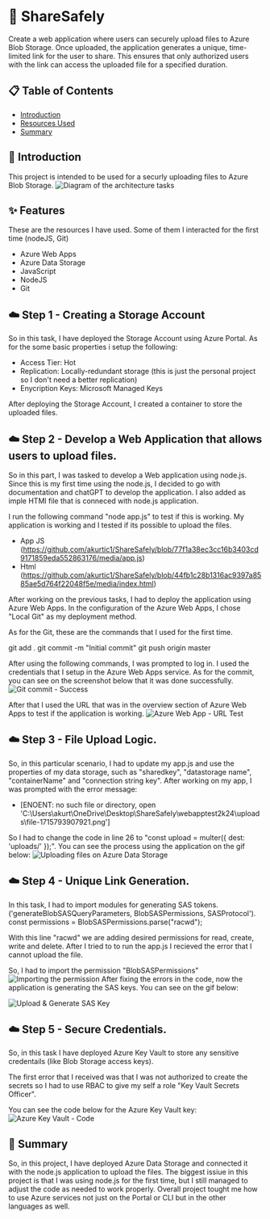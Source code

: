 # 🚀 ShareSafely

Create a web application where users can securely upload files to Azure Blob Storage. Once uploaded, the application generates a unique, time-limited link for the user to share. This ensures that only authorized users with the link can access the uploaded file for a specified duration.

## 📋 Table of Contents

- [Introduction](#introduction)
- [Resources Used](#features)
- [Summary](#summary)

## 🌟 Introduction

This project is intended to be used for a securly uploading files to Azure Blob Storage.
![Diagram of the architecture tasks](./media/diagram-sharesafely.png)

## ✨ Features

These are the resources I have used. Some of them I interacted for the first time (nodeJS, Git)

+ Azure Web Apps
+ Azure Data Storage
+ JavaScript
+ NodeJS
+ Git  

## ☁️ Step 1 - Creating a Storage Account

So in this task, I have deployed the Storage Account using Azure Portal.
As for the some basic properties i setup the following:

+ Access Tier: Hot
+ Replication: Locally-redundant storage (this is just the personal project so I don't need a better replication)
+ Enycription Keys: Microsoft Managed Keys

After deploying the Storage Account, I created a container to store the uploaded files.

## ☁️ Step 2 - Develop a Web Application that allows users to upload files. 

So in this part, I was tasked to develop a Web application using node.js.
Since this is my first time using the node.js, I decided to go with documentation and chatGPT to develop the application.
I also added as imple HTMl file that is conneced with node.js application.

I run the following command "node app.js" to test if this is working.
My application is working and I tested if its possible to upload the files.
+ App JS (https://github.com/akurtic1/ShareSafely/blob/77f1a38ec3cc16b3403cd9171859eda552863176/media/app.js)
+ Html (https://github.com/akurtic1/ShareSafely/blob/44fb1c28b1316ac9397a8585ae5d764f22048f5e/media/index.html)

After working on the previous tasks, I had to deploy the application using Azure Web Apps.
In the configuration of the Azure Web Apps, I chose "Local Git" as my deployment method.

As for the Git, these are the commands that I used for the first time.

git add .
git commit -m "Initial commit"
git push origin master

After using the following commands, I was prompted to log in. I used the credentials that I setup
in the Azure Web Apps service. As for the commit, you can see on the screenshot below that it was done successfully.
![Git commit - Success](./media/git-commit-success.png)

After that I used the URL that was in the overview section of Azure Web Apps to test if the application is working.
![Azure Web App - URL Test](./media/url-test.gif)

## ☁️ Step 3 - File Upload Logic. 

So, in this particular scenario, I had to update my app.js and use the properties
of my data storage, such as "sharedkey", "datastorage name", "containerName" and "connection string key". After working on my app, I was prompted with the error message:

+ [ENOENT: no such file or directory, open 'C:\Users\akurt\OneDrive\Desktop\ShareSafely\webapptest2k24\uploads\file-1715793907921.png']

So I had to change the code in line 26 to "const upload = multer({ dest: 'uploads/' });".
You can see the process using the application on the gif below:
![Uploading files on Azure Data Storage](./media/upload-file-test.gif)

## ☁️ Step 4 - Unique Link Generation. 

In this task, I had to import modules for generating SAS tokens.
('generateBlobSASQueryParameters, BlobSASPermissions, SASProtocol').
 const permissions = BlobSASPermissions.parse("racwd");

 With this line "racwd" we are adding desired permissions for read, create, write and delete.
 After I tried to to run the app.js I recieved the error that I cannot upload the file.

So, I had to import the permission "BlobSASPermissions"
![Importing the permission](./media/import-perm-task4.png)
After fixing the errors in the code, now the application is generating
the SAS keys. You can see on the gif below:

![Upload & Generate SAS Key](./media/generate-sas.gif)

## ☁️ Step 5 - Secure Credentials. 

So, in this task I have deployed Azure Key Vault to store any sensitive credentails (like Blob Storage access keys).

The first error that I received was that I was not authorized to create the
secrets so I had to use RBAC to give my self a role "Key Vault Secrets Officer".

You can see the code below for the Azure Key Vault key:
![Azure Key Vault - Code](./media/azure-key-vault-task5.png)


## 📖 Summary

So, in this project, I have deployed Azure Data Storage and connected it with the
node.js application to upload the files. The biggest issiue in this project is that I was
using node.js for the first time, but I still managed to adjust the code as needed to work properly.
Overall project tought me how to use Azure services not just on the Portal or CLI but in the other
languages as well.
